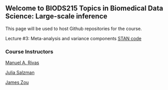 ## Welcome to BIODS215 Topics in Biomedical Data Science: Large-scale inference

This page will be used to host Github repositories for the course. 

Lecture #3: Meta-analysis and variance components [STAN code](https://github.com/biods215/biods215.github.io/tree/master/ClassIII_4112017)


### Course Instructors

[Manuel A. Rivas](<mailto:mrivas@stanford.edu>)

[Julia Salzman](<mailto:horence@stanford.edu>)

[James Zou](<mailto:jamesz@stanford.edu>)

